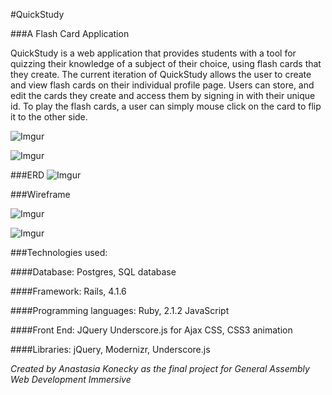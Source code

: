#QuickStudy

###A Flash Card Application

QuickStudy is a web application that provides students with a tool for quizzing their knowledge of a subject of their choice, using flash cards that they create. The current iteration of QuickStudy allows the user to create and view flash cards on their individual profile page.  Users can store, and edit the cards they create and access them by signing in with their unique id.  To play the flash cards, a user can simply mouse click on the card to flip it to the other side.

![Imgur](http://i.imgur.com/PHynXnGl.png)

![Imgur](http://i.imgur.com/QMrCnzbl.png)

###ERD
![Imgur](http://i.imgur.com/d8QMEBpl.png)

###Wireframe

![Imgur](http://i.imgur.com/v391hDKl.png)

![Imgur](http://i.imgur.com/I2GTG31l.png)

###Technologies used:

####Database:
Postgres, SQL database

####Framework:
Rails, 4.1.6

####Programming languages:
Ruby, 2.1.2
JavaScript

####Front End:
JQuery
Underscore.js for 
Ajax
CSS, CSS3 animation

####Libraries:
jQuery, Modernizr, Underscore.js



*Created by Anastasia Konecky as the final project for General Assembly Web Development Immersive*








